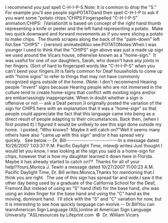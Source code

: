 I recommend you just spell C-H-I-P-S.Note: It is common to drop the "S."  For example you'll see 
			people signPOTATOand then spell C-H-I-P to ask if you want some "potato chips."CHIPS:Fingerspelled "C-H-I-P-S" 
  animation:CHIPS:  (Variation)It is 
  based on concept of the right hand thumb representing a knife or peeler and 
  the left hand representing a potato.  Make two quick downward and forward 
  movements as if you were slicing a potato to make chips.  The thumb 
  scrapes along the back of the "palm-down" left fist.See "CHIPS" - 
  (version) animatedAlso see:POTATONotes:When I was younger I used to 
	think that the "CHIPS" sign above was just a made up sign we used around the Vicars house, 
	otherwise known as a "home-sign."  It was useful for one of our 
  daughters, Sarah, who doesn't have any joints in her fingers. (Sort of hard to 
  fingerspell words like "C-H-I-P-S" when you can't bend your fingers.)It is fairly common for Deaf households 
	to come up with "home signs" to refer to things that may not have commonly 
	recognized signs outside of the home. (Note: I don't recommend Hearing 
	people "invent" signs because Hearing people who are not immersed in the 
	culture tend to create home-signs that conflict with existing 
	signs and/or are embarrassingly inappropriate. When in doubt whether a sign 
	is offensive or not -- ask a Deaf person.)I originally posted the variation of the sign for CHIPS here 
  with an explanation that it was a "home-sign" so that people could appreciate the fact that this language came into 
  being as a direct result of people adapting to their circumstances. Back 
	then, (when I first posted it) I figured it would be unlikely 
  to see this sign done outside my home.  I posted, "Who knows?  Maybe it will catch on?"Well it seems many others have also "came up with this sign" and/or it has 
	spread very quickly.   See below.-- Dr. Bill--------------------------In a message dated 10/26/2007 
	1:03:37 P.M. Pacific Daylight Time, mtew@ writes:Just thought I would let you know, I was looking at the sign you said is a 
	home-sign for chips, however that is how my daughter learned it down here in 
	Florida.  Maybe it has already started to catch on??  Thanks for all of your 
	help!!Yours,Monica J. TewIn a message dated 10/27/2007 11:00:23 A.M. Pacific Daylight Time, 
	Dr. Bill writes:Monica,Thanks for mentioning that.I think you are right.  The use of this sign has spread far and wide.I saw it the other day being used by a graduate of the California School for 
	the Deaf, Fremont.But instead of using an "S" hand (fist) for the base hand, she was using an 
	index finger for the base hand and using the "C" hand as the moving, 
	dominant hand.  I'll stick with the "S" and "C" variation for now, but 
	it is interesting to see how quickly language can evolve.-- Dr.BillYou can learnAmerican Sign Language (ASL)online at American Sign Language University ™ASLresources by Lifeprint.com  ©  Dr. William Vicars